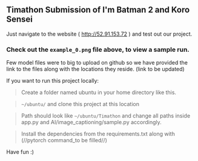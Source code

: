## Timathon Submission of I'm Batman 2 and Koro Sensei

Just navigate to the website ( http://52.91.153.72 ) and test out our project.
### Check out the `example_0.png` file above, to view a sample run.

Few model files were to big to upload on github so we have provided the link to the files along with the locations they reside.
(link to be updated)

If you want to run this project locally:
> Create a folder named ubuntu in your home directory like this.

>   `~/ubuntu/` and clone this project at this location

> Path should look like `~/ubuntu/Timathon` and change all paths inside app.py and AI/image_captioning/sample.py accordingly.

> Install the dependencies from the requirements.txt along with (//pytorch command_to be filled//)

Have fun :)
